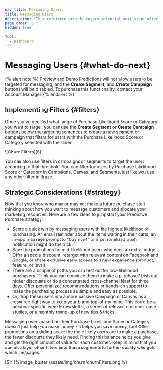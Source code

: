 ```yaml
---
nav_title: Messaging Users
title: Messaging Users
description: "This reference article covers potential next steps after you have created a Purchase Prediction, such as filter implementation and strategic considerations."
page_order: 3
hidden: true

Tool:
  - Dashboard
---
```


# Messaging Users {#what-do-next}

{% alert note %}
Preview and Demo Predictions will not allow users to be targeted for messaging, and the __Create Segment__, and __Create Campaign__ buttons will be disabled. To purchase this functionality, contact your Account Manager.
{% endalert %}

## Implementing Filters {#filters}

Once you've decided what range of Purchase Likelihood Score or Category you want to target, you can use the __Create Segment__ or __Create Campaign__ buttons below the targeting sentences to create a new segment or campaign that filters for users with the Purchase Likelihood Score or Category selected with the slider.

![Churn Filters][5]

You can also use filters in campaigns or segments to target the users according to that threshold. You can filter for users by Purchase Likelihood Score or Category in Campaigns, Canvas, and Segments, just like you use any other filter in Braze.

## Strategic Considerations {#strategy}

Now that you know who may or may not make a future purchase start thinking about how you want to message customers and allocate your marketing resources. Here are a few ideas to jumpstart your Predictive Purchase strategy:

- Score a quick win by messaging users with the highest likelihood of purchasing. An email reminder about the items waiting in their carts, an in-app message prompt to "buy now!" or a personalized push notification might do the trick.
- Save the promotions for mid-likelihood users who need an extra nudge. Offer a special discount, retarget with relevant content on Facebook and Google, or share exclusive early access to a new experience (product, feature, or level).
- There are a couple of paths you can test out for low-likelihood purchasers. Think you can convince them to make a purchase? Dish out higher discounts or do a concentrated cross-channel blast for three days. Offer personalized recommendations or hands-on support to make the purchasing process as simple and easy as possible.
- Or, drop these users into a more passive Campaign or Canvas as a resource-light way to keep your brand top-of-my mind. This could be a persona-specific weekly newsletter, a series of relevant customer case studies, or a monthly round-up of new tips & tricks.

Messaging users based on their Purchase Likelihood Score or Category doesn't just help you make money - it helps you save money, too! Offer promotions on a sliding scale: the more likely users are to make a purchase, the fewer discounts they likely need. Finding this balance helps you give and get the right amount of value for each customer. Keep in mind that you can also layer other filters onto these segments to further qualify who gets which messages.

[5]: {% image_buster /assets/img/churn/churnFilters.png %}
